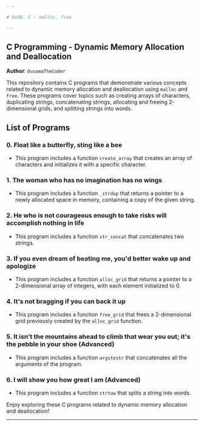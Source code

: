 ```yaml
---

# 0x0B. C - malloc, free

---
```


## C Programming - Dynamic Memory Allocation and Deallocation

**Author**: `OusamaTheCoder`

This repository contains C programs that demonstrate various concepts related to dynamic memory allocation and deallocation using `malloc` and `free`. These programs cover topics such as creating arrays of characters, duplicating strings, concatenating strings, allocating and freeing 2-dimensional grids, and splitting strings into words.

## List of Programs

### 0. Float like a butterfly, sting like a bee
- This program includes a function `create_array` that creates an array of characters and initializes it with a specific character.

### 1. The woman who has no imagination has no wings
- This program includes a function `_strdup` that returns a pointer to a newly allocated space in memory, containing a copy of the given string.

### 2. He who is not courageous enough to take risks will accomplish nothing in life
- This program includes a function `str_concat` that concatenates two strings.

### 3. If you even dream of beating me, you'd better wake up and apologize
- This program includes a function `alloc_grid` that returns a pointer to a 2-dimensional array of integers, with each element initialized to 0.

### 4. It's not bragging if you can back it up
- This program includes a function `free_grid` that frees a 2-dimensional grid previously created by the `alloc_grid` function.

### 5. It isn't the mountains ahead to climb that wear you out; it's the pebble in your shoe (Advanced)
- This program includes a function `argstostr` that concatenates all the arguments of the program.

### 6. I will show you how great I am (Advanced)
- This program includes a function `strtow` that splits a string into words.

Enjoy exploring these C programs related to dynamic memory allocation and deallocation!

---
